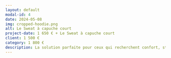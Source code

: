 ```yaml
---
layout: default
modal-id: 4
date: 2024-05-08
img: cropped-hoodie.png
alt: Le Sweat à capuche court
project-date: 1 650 € + Le Sweat à capuche court
client: 1 500 €
category: 1 800 €
description: La solution parfaite pour ceux qui recherchent confort, style et praticité. Fabriqué avec des matériaux de haute qualité et conçu avec un design élégant, ce sweat à capuche offre une protection légère tout en assurant une respirabilité optimale. Que ce soit pour une journée décontractée en ville ou une séance d'entraînement intense, ce sweat à capuche répond à tous vos besoins avec élégance et confort. Disponible du S au 2XL.
---
```


